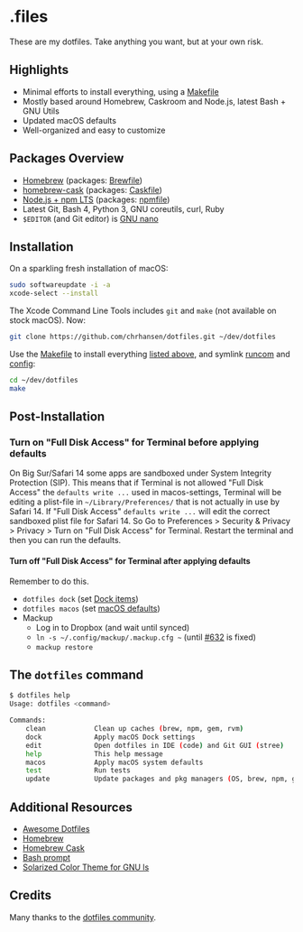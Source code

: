 # .files

These are my dotfiles. Take anything you want, but at your own risk.

## Highlights

- Minimal efforts to install everything, using a [Makefile](./Makefile)
- Mostly based around Homebrew, Caskroom and Node.js, latest Bash + GNU Utils
- Updated macOS defaults
- Well-organized and easy to customize

## Packages Overview

- [Homebrew](https://brew.sh) (packages: [Brewfile](./install/Brewfile))
- [homebrew-cask](https://github.com/Homebrew/homebrew-cask) (packages: [Caskfile](./install/Caskfile))
- [Node.js + npm LTS](https://nodejs.org/en/download/) (packages: [npmfile](./install/npmfile))
- Latest Git, Bash 4, Python 3, GNU coreutils, curl, Ruby
- `$EDITOR` (and Git editor) is [GNU nano](https://www.nano-editor.org)

## Installation

On a sparkling fresh installation of macOS:

```bash
sudo softwareupdate -i -a
xcode-select --install
```

The Xcode Command Line Tools includes `git` and `make` (not available on stock macOS). Now:

```bash
git clone https://github.com/chrhansen/dotfiles.git ~/dev/dotfiles
```

Use the [Makefile](./Makefile) to install everything [listed above](#package-overview), and symlink [runcom](./runcom)
and [config](./config):

```bash
cd ~/dev/dotfiles
make
```

## Post-Installation

### Turn on "Full Disk Access" for Terminal before applying defaults
On Big Sur/Safari 14 some apps are sandboxed under System Integrity Protection (SIP). This means that if Terminal is not allowed "Full Disk Access" the `defaults write ...` used in macos-settings, Terminal will be editing a plist-file in `~/Library/Preferences/` that is not actually in use by Safari 14. If "Full Disk Access" `defaults write ...` will edit the correct sandboxed plist file for Safari 14. So
Go to Preferences > Security & Privacy > Privacy > Turn on "Full Disk Access" for Terminal. Restart the terminal and then you can run the defaults.

#### Turn off "Full Disk Access" for Terminal after applying defaults
Remember to do this.

- `dotfiles dock` (set [Dock items](./macos/dock.sh))
- `dotfiles macos` (set [macOS defaults](./macos/defaults.sh))
- Mackup
  - Log in to Dropbox (and wait until synced)
  - `ln -s ~/.config/mackup/.mackup.cfg ~` (until [#632](https://github.com/lra/mackup/pull/632) is fixed)
  - `mackup restore`

## The `dotfiles` command

```bash
$ dotfiles help
Usage: dotfiles <command>

Commands:
    clean            Clean up caches (brew, npm, gem, rvm)
    dock             Apply macOS Dock settings
    edit             Open dotfiles in IDE (code) and Git GUI (stree)
    help             This help message
    macos            Apply macOS system defaults
    test             Run tests
    update           Update packages and pkg managers (OS, brew, npm, gem)
```

## Additional Resources

- [Awesome Dotfiles](https://github.com/chrhansen/awesome-dotfiles)
- [Homebrew](https://brew.sh)
- [Homebrew Cask](https://github.com/Homebrew/homebrew-cask)
- [Bash prompt](https://wiki.archlinux.org/index.php/Color_Bash_Prompt)
- [Solarized Color Theme for GNU ls](https://github.com/seebi/dircolors-solarized)

## Credits

Many thanks to the [dotfiles community](https://dotfiles.github.io).
